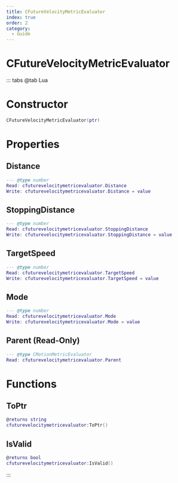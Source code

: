 ```yaml
---
title: CFutureVelocityMetricEvaluator
index: true
order: 2
category:
  - Guide
---
```


# CFutureVelocityMetricEvaluator

::: tabs
@tab Lua
# Constructor
```lua
CFutureVelocityMetricEvaluator(ptr)
```
# Properties
## Distance 
```lua
--- @type number
Read: cfuturevelocitymetricevaluator.Distance
Write: cfuturevelocitymetricevaluator.Distance = value
```
## StoppingDistance 
```lua
--- @type number
Read: cfuturevelocitymetricevaluator.StoppingDistance
Write: cfuturevelocitymetricevaluator.StoppingDistance = value
```
## TargetSpeed 
```lua
--- @type number
Read: cfuturevelocitymetricevaluator.TargetSpeed
Write: cfuturevelocitymetricevaluator.TargetSpeed = value
```
## Mode 
```lua
--- @type number
Read: cfuturevelocitymetricevaluator.Mode
Write: cfuturevelocitymetricevaluator.Mode = value
```
## Parent (Read-Only)
```lua
--- @type CMotionMetricEvaluator
Read: cfuturevelocitymetricevaluator.Parent
```
# Functions
## ToPtr
```lua
@returns string
cfuturevelocitymetricevaluator:ToPtr()
```
## IsValid
```lua
@returns bool
cfuturevelocitymetricevaluator:IsValid()
```

:::